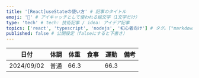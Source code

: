 ```yaml
---
title: '[React]useStateの使い方' # 記事のタイトル
emoji: '🦇' # アイキャッチとして使われる絵文字（1文字だけ）
type: 'tech' # tech: 技術記事 / idea: アイデア記事
topics: ['react', 'typescript', 'nodejs', '初心者向け'] # タグ。["markdown", "rust", "aws"]のように指定する
published: false # 公開設定（falseにすると下書き）
---
```



|  日付  |  体調  |  体重  |  食事  |  運動  |  備考  |
| ---- | ---- | ---- | ---- | ---- | ---- |
|  2024/09/02  |  普通  |  66.3  |    |  66.3  |
